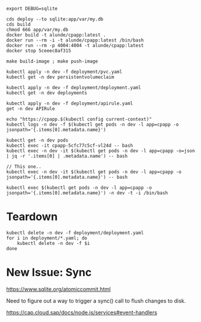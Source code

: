 ```
export DEBUG=sqlite

cds deploy --to sqlite:app/var/my.db
cds build
chmod 666 app/var/my.db
docker build -t alunde/cpapp:latest .
docker run --rm -i -t alunde/cpapp:latest /bin/bash
docker run --rm -p 4004:4004 -t alunde/cpapp:latest
docker stop 5ceeec8af315

make build-image ; make push-image

kubectl apply -n dev -f deployment/pvc.yaml
kubectl get -n dev persistentvolumeclaim

kubectl apply -n dev -f deployment/deployment.yaml
kubectl get -n dev deployments

kubectl apply -n dev -f deployment/apirule.yaml
get -n dev APIRule

echo "https://cpapp.$(kubectl config current-context)"
kubectl logs -n dev -f $(kubectl get pods -n dev -l app=cpapp -o jsonpath='{.items[0].metadata.name}')

kubectl get -n dev pods
kubectl exec -it cpapp-5cfc77c5cf-vl24d -- bash
kubectl exec -n dev -it $(kubectl get pods -n dev -l app=cpapp -o=json | jq -r '.items[0] | .metadata.name') -- bash

// This one..
kubectl exec -n dev -it $(kubectl get pods -n dev -l app=cpapp -o jsonpath='{.items[0].metadata.name}') -- bash

kubectl exec $(kubectl get pods -n dev -l app=cpapp -o jsonpath='{.items[0].metadata.name}') -n dev -t -i /bin/bash
```

# Teardown
```
kubectl delete -n dev -f deployment/deployment.yaml
for i in deployment/*.yaml; do
    kubectl delete -n dev -f $i
done
```

# New Issue: Sync
https://www.sqlite.org/atomiccommit.html

Need to figure out a way to trigger a sync() call to flush changes to disk.

https://cap.cloud.sap/docs/node.js/services#event-handlers

